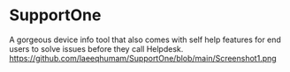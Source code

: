 # SupportOne
A gorgeous device info tool that also comes with self help features for end users to solve issues before they call Helpdesk.
<img>https://github.com/laeeqhumam/SupportOne/blob/main/Screenshot1.png</img>
